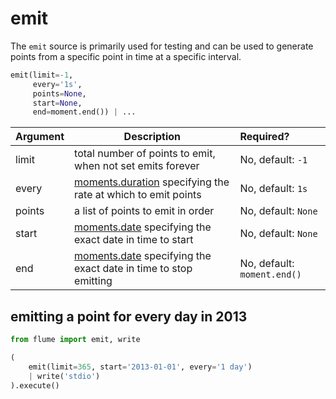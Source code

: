 # emit

The `emit` source is primarily used for testing and can be used to generate
points from a specific point in time at a specific interval.

```python
emit(limit=-1,
     every='1s',
     points=None,
     start=None,
     end=moment.end()) | ...
```

Argument  | Description                                                                         | Required?
--------- | ----------------------------------------------------------------------------------- | :---------
limit     | total number of points to emit, when not set emits forever                          | No, default: `-1`
every     | [moments.duration](../moments#duration) specifying the rate at which to emit points | No, default: `1s`
points    | a list of points to emit in order                                                   | No, default: `None`
start     | [moments.date](../moments#date) specifying the exact date in time to start          | No, default: `None`
end       | [moments.date](../moments#date) specifying the exact date in time to stop emitting  | No, default: `moment.end()`

## emitting a point for every day in 2013

```python
from flume import emit, write

(
    emit(limit=365, start='2013-01-01', every='1 day')
    | write('stdio')
).execute()
```
